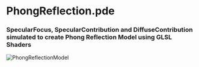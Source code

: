 # PhongReflection.pde
### SpecularFocus, SpecularContribution and DiffuseContribution simulated to create Phong Reflection Model using GLSL Shaders
![PhongReflectionModel](https://user-images.githubusercontent.com/24845911/59448530-cd894800-8e1e-11e9-9dd9-5628c48270db.gif)

